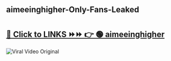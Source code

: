 
 ## aimeeinghigher-Only-Fans-Leaked

# <h2><a href="https://clipsfans.com/aimeeinghigher&ref=git">🔗 Click to LINKS ⏩⏩ 👉 🟢 aimeeinghigher </a></h2>

<a href="https://clipsfans.com/aimeeinghigher&ref=git" rel="nofollow" data-target="animated-image.originalLink"><img src="https://i.ibb.co.com/xMMVF88/686577567.gif" alt="Viral Video Original" style="max-width: 100%; display: inline-block;" data-target="animated-image.originalImage"></a>
